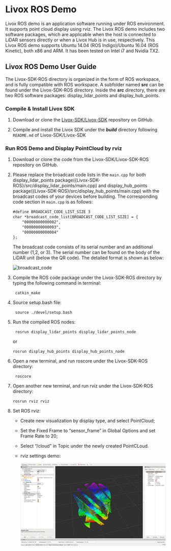 # Livox ROS Demo

Livox ROS demo is an application software running under ROS environment. It supports point cloud display using rviz. The Livox ROS demo includes two software packages, which are applicable when the host is connected to LiDAR sensors directly or when a Livox Hub is in use, respectively. This Livox ROS demo supports Ubuntu 14.04 (ROS Indigo)/Ubuntu 16.04 (ROS Kinetic), both x86 and ARM. It has been tested on Intel i7 and Nvidia TX2. 

## Livox ROS Demo User Guide

The Livox-SDK-ROS directory is organized in the form of ROS workspace, and is fully compatible with ROS workspace. A subfolder named ***src*** can be found under the Livox-SDK-ROS directory. Inside the ***src*** directory, there are two ROS software packages: display_lidar_points and display_hub_points.

### Compile & Install Livox SDK 

1. Download or clone the [Livox-SDK/Livox-SDK](https://github.com/Livox-SDK/Livox-SDK/) repository on GitHub. 

2. Compile and install the Livox SDK under the ***build*** directory following `README.md` of Livox-SDK/Livox-SDK

### Run ROS Demo and Display PointCloud by rviz 

1. Download or clone the code from the Livox-SDK/Livox-SDK-ROS repository on GitHub. 

2. Please replace the broadcast code lists in the `main.cpp` for both display_lidar_points package({Livox-SDK-ROS}/src/display_lidar_points/main.cpp) and display_hub_points package({Livox-SDK-ROS}/src/display_hub_points/main.cpp) with the broadcast codes of your devices before building. The corresponding code section in `main.cpp` is as follows:

   ```
   #define BROADCAST_CODE_LIST_SIZE 3
   char *broadcast_code_list[BROADCAST_CODE_LIST_SIZE] = {
       "00000000000002",
       "00000000000003",
       "00000000000004"
   };
   ```

   The broadcast code consists of its serial number and an additional number (1,2, or 3). The serial number can be found on the body of the LiDAR unit (below the QR code). The detailed format is shown as below:

   ![broadcast_code](F:\livoxtech_ros_demo\broadcast_code.png)

3. Compile the ROS code package under the Livox-SDK-ROS directory by typing the following command in terminal:
    ```
     catkin_make
    ```

4. Source setup.bash file:
    ```
     source ./devel/setup.bash
    ```

5. Run the compiled ROS nodes:
    ```
     rosrun display_lidar_points display_lidar_points_node
    ```
     or
     ```
     rosrun display_hub_points display_hub_points_node
     ```

6. Open a new terminal, and run roscore under the Livox-SDK-ROS directory:
    ```
     roscore
    ```

7. Open another new terminal, and run rviz under the Livox-SDK-ROS directory:
    ```     
    rosrun rviz rviz
    ```

8. Set ROS rviz:

    * Create new visualization by display type, and select PointCloud;

    * Set the Fixed Frame to “sensor_frame” in Global Options and set Frame Rate to 20;

    * Select “/cloud” in Topic under the newly created PointCLoud.

    * rviz settings demo:

      ![rviz_setting](rviz_setting.png)